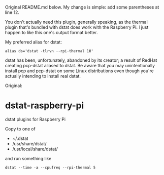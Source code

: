 Original README.md below. My change is simple: add some parentheses at line 12.

You don't actually need this plugin, generally speaking, as the thermal plugin that's bundled with dstat does work with the Raspberry Pi. I just happen to like this one's output format better.

My preferred alias for dstat: 

    alias ds='dstat -tlrvn --rpi-thermal 10'

dstat has been, unfortunately, abandoned by its creator; a result of RedHat creating pcp-dstat aliased to dstat. Be aware that you may unintentionally install pcp and pcp-dstat on some Linux distributions even though you're actually intending to install real dstat.

Original:

dstat-raspberry-pi
==================

dstat plugins for Raspberry Pi

Copy to one of
* ~/.dstat
* /usr/share/dstat/
* /usr/local/share/dstat/

and run something like 

    dstat --time -a --cpufreq --rpi-thermal 5

